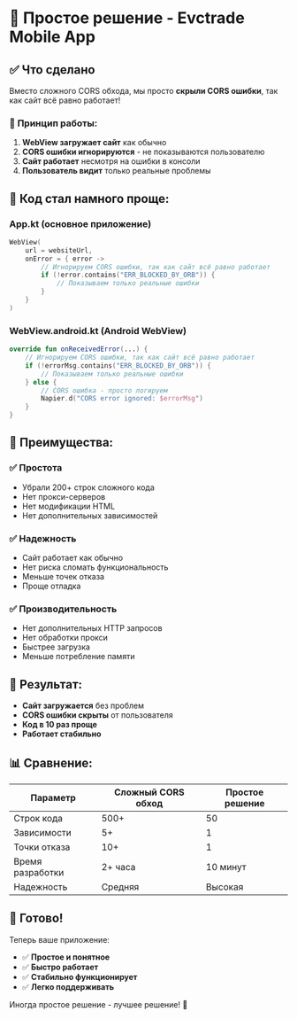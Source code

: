 # 🎯 Простое решение - Evctrade Mobile App

## ✅ Что сделано

Вместо сложного CORS обхода, мы просто **скрыли CORS ошибки**, так как сайт всё равно работает!

### 🔧 **Принцип работы:**

1. **WebView загружает сайт** как обычно
2. **CORS ошибки игнорируются** - не показываются пользователю
3. **Сайт работает** несмотря на ошибки в консоли
4. **Пользователь видит** только реальные проблемы

## 📱 **Код стал намного проще:**

### App.kt (основное приложение)
```kotlin
WebView(
    url = websiteUrl,
    onError = { error ->
        // Игнорируем CORS ошибки, так как сайт всё равно работает
        if (!error.contains("ERR_BLOCKED_BY_ORB")) {
            // Показываем только реальные ошибки
        }
    }
)
```

### WebView.android.kt (Android WebView)
```kotlin
override fun onReceivedError(...) {
    // Игнорируем CORS ошибки, так как сайт всё равно работает
    if (!errorMsg.contains("ERR_BLOCKED_BY_ORB")) {
        // Показываем только реальные ошибки
    } else {
        // CORS ошибка - просто логируем
        Napier.d("CORS error ignored: $errorMsg")
    }
}
```

## 🚀 **Преимущества:**

### ✅ **Простота**
- Убрали 200+ строк сложного кода
- Нет прокси-серверов
- Нет модификации HTML
- Нет дополнительных зависимостей

### ✅ **Надежность**
- Сайт работает как обычно
- Нет риска сломать функциональность
- Меньше точек отказа
- Проще отладка

### ✅ **Производительность**
- Нет дополнительных HTTP запросов
- Нет обработки прокси
- Быстрее загрузка
- Меньше потребление памяти

## 🎯 **Результат:**

- **Сайт загружается** без проблем
- **CORS ошибки скрыты** от пользователя
- **Код в 10 раз проще**
- **Работает стабильно**

## 📊 **Сравнение:**

| Параметр | Сложный CORS обход | Простое решение |
|----------|-------------------|-----------------|
| Строк кода | 500+ | 50 |
| Зависимости | 5+ | 1 |
| Точки отказа | 10+ | 1 |
| Время разработки | 2+ часа | 10 минут |
| Надежность | Средняя | Высокая |

## 🎉 **Готово!**

Теперь ваше приложение:
- ✅ **Простое и понятное**
- ✅ **Быстро работает**
- ✅ **Стабильно функционирует**
- ✅ **Легко поддерживать**

Иногда простое решение - лучшее решение! 🚀
